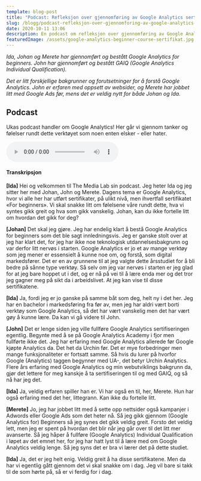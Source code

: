 ```yaml
---
template: blog-post
title: "Podcast: Refleksjon over gjennomføring av Google Analytics sertifisering"
slug: /blogg/podcast-refleksjon-over-gjennomforing-av-google-analytics-sertifisering
date: 2020-10-11 13:06
description: En podcast om refleksjon over gjennomføring av Google Analytics sertifisering
featuredImage: /assets/google-analytics-beginner-course-sertifikat.jpg
---
```

*Ida, Johan og Merete har gjennomført og bestått Google Analytics for beginners. John har gjennomført og bestått GAIQ (Google Analytics Individual Qualification).*

*Det er litt forskjellige bakgrunner og forutsetninger for å forstå Google Analytics. John er erfaren med oppsett av websider, og Merete har jobbet litt med Google Ads før, mens det er veldig nytt for både Johan og Ida.*

## Podcast

Ukas podcast handler om Google Analytics! Her går vi gjennom tanker og følelser rundt dette verktøyet som noen enten elsker - eller hater. 

<audio controls>
  <source src="/assets/the-media-lab-podcast-01-om-google-analytics.ogg" type="audio/ogg">
  <source src="/assets/the-media-lab-podcast-01-om-google-analytics.mp3" type="audio/mpeg">
Nettleseren din støtter ikke audio elementet.
</audio>

#### Transkripsjon

**\[Ida]** Hei og velkommen til The Media Lab sin podcast. Jeg heter Ida og jeg sitter her med Johan, John og Merete. Dagens tema er Google Analytics, hvor vi alle her har utført sertifikater, på ulikt nivå, men ihvertfall sertifikatet «For beginners». Vi skal snakke litt om følelsene våre rundt dette, hva vi syntes gikk greit og hva som gikk vanskelig. Johan, kan du ikke fortelle litt om hvordan det gikk for deg?


**\[Johan]** Det skal jeg gjøre. Jeg har endelig klart å bestå Google Analytics for beginners som det ble sagt innledningsvis. Jeg er ganske stolt over at jeg har klart det, for jeg har ikke noe teknologisk utdannelsesbakgrunn og var derfor litt nervøs i starten. Google Analytics er jo et av mange verktøy som jeg mener er essensielt å kunne noe om, og forstå, som digital markedsfører. Det er en av grunnene til at jeg valgte dette årsstudiet for å bli bedre på sånne type verktøy. Så selv om jeg var nervøs i starten er jeg glad for at jeg bare hoppet ut i det, og er nå på vei til å lære enda mer og det tror jeg gagner meg på sikt da i arbeidslivet. At jeg kan vise til disse sertifikatene.


**\[Ida]** Ja, fordi jeg er jo ganske på samme båt som deg, helt ny i det her. Jeg har en bachelor i markedsføring fra før av, men jeg har aldri vært borti verktøy som Google Analytics, så det har vært vanskelig men det har vært gøy å kunne lære. Da kan vi gå videre til John. 


**\[John]** Det er lenge siden jeg ville fullføre Google Analytics sertifiseringen egentlig. Begynte med å se på Google Analytics Academy i fjor men fullførte ikke det. Jeg har erfaring med Google Analytics allerede før Google kjøpte Analytics da.   Det het da Urchin før. Det er mye forbedringer men mange funksjonaliteter er fortsatt samme. Så hvis du lurer på hvorfor Google (Analytics) taggen begynner med UA-, det betyr Urchin Analytics. Flere års erfaring med Google Analytics og min webutviklings bakgrunn da, gjør det lettere for meg kanskje å ta sertifiseringen til og med GAIQ, og så nå har jeg det.


**\[Ida]** Ja, veldig erfaren spiller han er. Vi har også en til, her, Merete. Hun har også erfaring med det her, littegrann. Kan ikke du fortelle litt.


**\[Merete]** Jo, jeg har jobbet litt med å sette opp nettsider også kampanjer i Adwords eller Google Ads som det heter nå.  Så jeg gikk gjennom (Google Analytics for) Beginners så jeg synes det gikk veldig greit. Forsto det veldig lett, men jeg er spent på hvordan det blir når jeg går over til det litt mer avanserte. Så jeg håper å fullføre (Google Analytics) Individual Qualification i løpet av det emnet her, for jeg har hatt lyst til å lære med om Google Analytics veldig lenge. Så jeg syns det er bra vi lærer det på dette studiet.


**\[Ida]** Ja, det er jeg helt enig. Veldig greit å ha disse sertifikatene. Men da har vi egentlig gått gjennom det vi skal snakke om i dag. Jeg vil bare si takk til de som hørte på, så er vi ferdig for i dag.